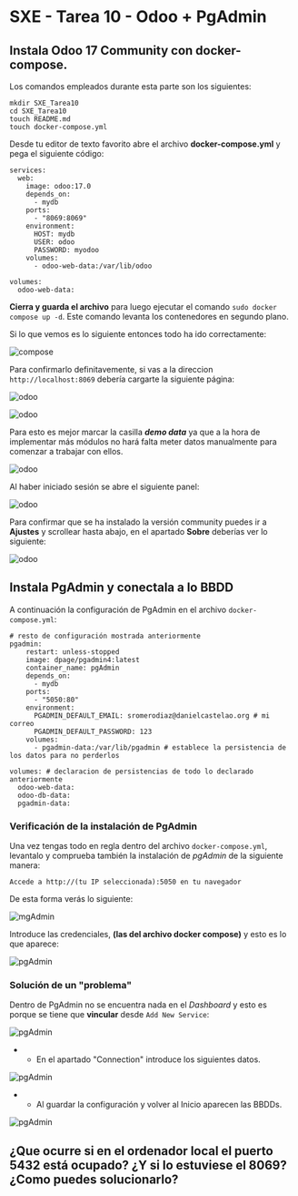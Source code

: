 # SXE - Tarea 10 - Odoo + PgAdmin

## Instala Odoo 17 Community con docker-compose.

Los comandos empleados durante esta parte son los siguientes:

```
mkdir SXE_Tarea10
cd SXE_Tarea10
touch README.md
touch docker-compose.yml
```

Desde tu editor de texto favorito abre el archivo **docker-compose.yml** y pega el siguiente código:

```
services:
  web:
    image: odoo:17.0
    depends_on:
      - mydb
    ports:
      - "8069:8069"
    environment:
      HOST: mydb
      USER: odoo
      PASSWORD: myodoo
    volumes:
      - odoo-web-data:/var/lib/odoo

volumes:
  odoo-web-data:
```

**Cierra y guarda el archivo** para luego ejecutar el comando `sudo docker compose up -d`. Este comando levanta los contenedores en segundo plano.

Si lo que vemos es lo siguiente entonces todo ha ido correctamente:

![compose](./images/compose-d.png)

Para confirmarlo definitavemente, si vas a la direccion `http://localhost:8069` debería cargarte la siguiente página:

![odoo](./images/odoo.png)

![odoo](./images/odoo2.png)

Para esto es mejor marcar la casilla ***demo data*** ya que a la hora de implementar más módulos no hará falta meter datos manualmente para comenzar a trabajar con ellos.

![odoo](./images/odoo3.png)

Al haber iniciado sesión se abre el siguiente panel:

![odoo](./images/odopanel.png)

Para confirmar que se ha instalado la versión community puedes ir a **Ajustes** y scrollear hasta abajo, en el apartado **Sobre** deberías ver lo siguiente:

![odoo](./images/verificacion.png)

## Instala PgAdmin y conectala a lo BBDD

A continuación la configuración de PgAdmin en el archivo `docker-compose.yml`:

```
# resto de configuración mostrada anteriormente
pgadmin: 
    restart: unless-stopped 
    image: dpage/pgadmin4:latest 
    container_name: pgAdmin
    depends_on: 
      - mydb
    ports: 
      - "5050:80"
    environment: 
      PGADMIN_DEFAULT_EMAIL: sromerodiaz@danielcastelao.org # mi correo 
      PGADMIN_DEFAULT_PASSWORD: 123
    volumes: 
      - pgadmin-data:/var/lib/pgadmin # establece la persistencia de los datos para no perderlos

volumes: # declaracion de persistencias de todo lo declarado anteriormente
  odoo-web-data: 
  odoo-db-data: 
  pgadmin-data: 
```

### Verificación de la instalación de PgAdmin

Una vez tengas todo en regla dentro del archivo `docker-compose.yml`, levantalo y comprueba también la instalación de *pgAdmin* de la siguiente manera:

```
Accede a http://(tu IP seleccionada):5050 en tu navegador
```

De esta forma verás lo siguiente:

![mgAdmin](./images/pgadmin.png)

Introduce las credenciales, **(las del archivo docker compose)** y esto es lo que aparece:

![pgAdmin](./images/pgAdmin2.png)


### Solución de un "problema"

Dentro de PgAdmin no se encuentra nada en el *Dashboard* y esto es porque se tiene que **vincular** desde `Add New Service`:

![pgAdmin](./images/pgAdmin3.png)

- - En el apartado "Connection" introduce los siguientes datos.

![pgAdmin](./images/pgAdmin4.png)

- - Al guardar la configuración y volver al Inicio aparecen las BBDDs.

![pgAdmin](./images/pgAdmin5.png)

## ¿Que ocurre si en el ordenador local el puerto 5432 está ocupado? ¿Y si lo estuviese el 8069? ¿Como puedes solucionarlo?

